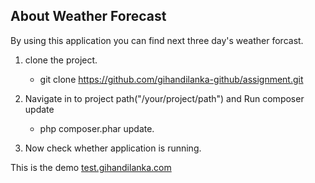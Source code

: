 ## About Weather Forecast

By using this application you can find next three day's weather forcast.

1. clone  the project.  
    - git clone https://github.com/gihandilanka-github/assignment.git
    
2. Navigate in to project path("/your/project/path") and Run composer update  
    - php composer.phar update.
    
3. Now check whether application is running.


This is the demo 
[test.gihandilanka.com]('http://test.gihandilanka.com')
   

